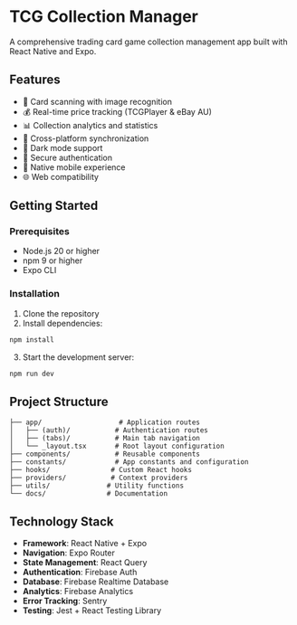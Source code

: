 # TCG Collection Manager

A comprehensive trading card game collection management app built with React Native and Expo.

## Features

- 📸 Card scanning with image recognition
- 💰 Real-time price tracking (TCGPlayer & eBay AU)
- 📊 Collection analytics and statistics
- 🔄 Cross-platform synchronization
- 🌙 Dark mode support
- 🔐 Secure authentication
- 📱 Native mobile experience
- 🌐 Web compatibility

## Getting Started

### Prerequisites

 - Node.js 20 or higher
- npm 9 or higher
- Expo CLI

### Installation

1. Clone the repository
2. Install dependencies:
```bash
npm install
```
3. Start the development server:
```bash
npm run dev
```

## Project Structure

```
├── app/                   # Application routes
│   ├── (auth)/           # Authentication routes
│   ├── (tabs)/           # Main tab navigation
│   └── _layout.tsx       # Root layout configuration
├── components/           # Reusable components
├── constants/            # App constants and configuration
├── hooks/               # Custom React hooks
├── providers/           # Context providers
├── utils/              # Utility functions
└── docs/               # Documentation
```

## Technology Stack

- **Framework**: React Native + Expo
- **Navigation**: Expo Router
- **State Management**: React Query
- **Authentication**: Firebase Auth
- **Database**: Firebase Realtime Database
- **Analytics**: Firebase Analytics
- **Error Tracking**: Sentry
- **Testing**: Jest + React Testing Library